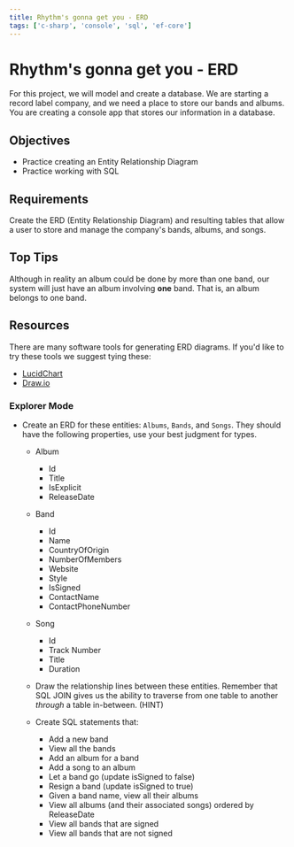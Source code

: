 ```yaml
---
title: Rhythm's gonna get you - ERD
tags: ['c-sharp', 'console', 'sql', 'ef-core']
---
```


# Rhythm's gonna get you - ERD

For this project, we will model and create a database. We are starting a record label company, and we need a place to store our bands and albums. You are creating a console app that stores our information in a database.

## Objectives

- Practice creating an Entity Relationship Diagram
- Practice working with SQL

## Requirements

Create the ERD (Entity Relationship Diagram) and resulting tables that allow a user to store and manage the company's bands, albums, and songs.

## Top Tips

Although in reality an album could be done by more than one band, our system will just have an album involving **one** band. That is, an album belongs to one band.

## Resources

There are many software tools for generating ERD diagrams. If you'd like to try
these tools we suggest tying these:

- [LucidChart](https://www.lucidchart.com)
- [Draw.io](Draw.io)

### Explorer Mode

- Create an ERD for these entities: `Albums`, `Bands`, and `Songs`. They should have the following properties, use your best judgment for types.

  - Album

    - Id
    - Title
    - IsExplicit
    - ReleaseDate

  - Band

    - Id
    - Name
    - CountryOfOrigin
    - NumberOfMembers
    - Website
    - Style
    - IsSigned
    - ContactName
    - ContactPhoneNumber

  - Song

    - Id
    - Track Number
    - Title
    - Duration

  - Draw the relationship lines between these entities. Remember that SQL JOIN gives us the ability to traverse from one table to another _through_ a table in-between. (HINT)

  - Create SQL statements that:
    - Add a new band
    - View all the bands
    - Add an album for a band
    - Add a song to an album
    - Let a band go (update isSigned to false)
    - Resign a band (update isSigned to true)
    - Given a band name, view all their albums
    - View all albums (and their associated songs) ordered by ReleaseDate
    - View all bands that are signed
    - View all bands that are not signed
